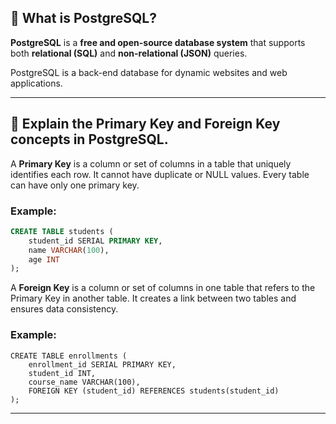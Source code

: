 ## 🧩 What is PostgreSQL?

**PostgreSQL** is a **free and open-source database system** that supports both **relational (SQL)** and **non-relational (JSON)** queries.

PostgreSQL is a back-end database for dynamic websites and web applications.

---

## 🧩 Explain the Primary Key and Foreign Key concepts in PostgreSQL.

A **Primary Key** is a column or set of columns in a table that uniquely identifies each row. It cannot have duplicate or NULL values. Every table can have only one primary key.

### Example:
```sql
CREATE TABLE students (
    student_id SERIAL PRIMARY KEY,
    name VARCHAR(100),
    age INT
);
```
A **Foreign Key** is a column or set of columns in one table that refers to the Primary Key in another table. It creates a link between two tables and ensures data consistency.

### Example:
```
CREATE TABLE enrollments (
    enrollment_id SERIAL PRIMARY KEY,
    student_id INT,
    course_name VARCHAR(100),
    FOREIGN KEY (student_id) REFERENCES students(student_id)
);

```
---
